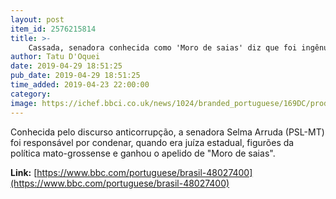 ```yaml
---
layout: post
item_id: 2576215814
title: >-
    Cassada, senadora conhecida como 'Moro de saias' diz que foi ingênua e se compara a Bolsonaro: 'Fiz uma trapalhada'
author: Tatu D'Oquei
date: 2019-04-29 18:51:25
pub_date: 2019-04-29 18:51:25
time_added: 2019-04-23 22:00:00
category: 
image: https://ichef.bbci.co.uk/news/1024/branded_portuguese/169DC/production/_106563629_selma5.jpg
---
```


Conhecida pelo discurso anticorrupção, a senadora Selma Arruda (PSL-MT) foi responsável por condenar, quando era juíza estadual, figurões da política mato-grossense e ganhou o apelido de "Moro de saias".

**Link:** [https://www.bbc.com/portuguese/brasil-48027400](https://www.bbc.com/portuguese/brasil-48027400)

